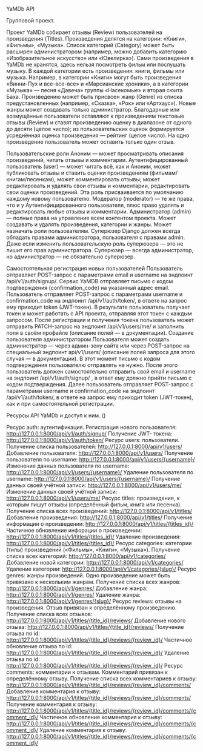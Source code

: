 

YaMDb API

Групповой проект.

Проект YaMDb собирает отзывы (Review) пользователей на произведения (Titles). Произведения делятся на категории: «Книги», «Фильмы», «Музыка». Список категорий (Category) может быть расширен администратором (например, можно добавить категорию «Изобразительное искусство» или «Ювелирка»).
Сами произведения в YaMDb не хранятся, здесь нельзя посмотреть фильм или послушать музыку.
В каждой категории есть произведения: книги, фильмы или музыка. Например, в категории «Книги» могут быть произведения «Винни-Пух и все-все-все» и «Марсианские хроники», а в категории «Музыка» — песня «Давеча» группы «Насекомые» и вторая сюита Баха.
Произведению может быть присвоен жанр (Genre) из списка предустановленных (например, «Сказка», «Рок» или «Артхаус»). Новые жанры может создавать только администратор.
Благодарные или возмущённые пользователи оставляют к произведениям текстовые отзывы (Review) и ставят произведению оценку в диапазоне от одного до десяти (целое число); из пользовательских оценок формируется усреднённая оценка произведения — рейтинг (целое число). На одно произведение пользователь может оставить только один отзыв.

Пользовательские роли
Аноним — может просматривать описания произведений, читать отзывы и комментарии.
Аутентифицированный пользователь (user) — может читать всё, как и Аноним, может публиковать отзывы и ставить оценки произведениям (фильмам/книгам/песенкам), может комментировать отзывы; может редактировать и удалять свои отзывы и комментарии, редактировать свои оценки произведений. Эта роль присваивается по умолчанию каждому новому пользователю.
Модератор (moderator) — те же права, что и у Аутентифицированного пользователя, плюс право удалять и редактировать любые отзывы и комментарии.
Администратор (admin) — полные права на управление всем контентом проекта. Может создавать и удалять произведения, категории и жанры. Может назначать роли пользователям.
Суперюзер Django должен всегда обладать правами администратора, пользователя с правами admin. Даже если изменить пользовательскую роль суперюзера — это не лишит его прав администратора. Суперюзер — всегда администратор, но администратор — не обязательно суперюзер.

Самостоятельная регистрация новых пользователей
Пользователь отправляет POST-запрос с параметрами email и username на эндпоинт /api/v1/auth/signup/.
Сервис YaMDB отправляет письмо с кодом подтверждения (confirmation_code) на указанный адрес email.
Пользователь отправляет POST-запрос с параметрами username и confirmation_code на эндпоинт /api/v1/auth/token/, в ответе на запрос ему приходит token (JWT-токен).
В результате пользователь получает токен и может работать с API проекта, отправляя этот токен с каждым запросом.
После регистрации и получения токена пользователь может отправить PATCH-запрос на эндпоинт /api/v1/users/me/ и заполнить поля в своём профайле (описание полей — в документации).
Создание пользователя администратором
Пользователя может создать администратор — через админ-зону сайта или через POST-запрос на специальный эндпоинт api/v1/users/ (описание полей запроса для этого случая — в документации). В этот момент письмо с кодом подтверждения пользователю отправлять не нужно.
После этого пользователь должен самостоятельно отправить свой email и username на эндпоинт /api/v1/auth/signup/ , в ответ ему должно прийти письмо с кодом подтверждения.
Далее пользователь отправляет POST-запрос с параметрами username и confirmation_code на эндпоинт /api/v1/auth/token/, в ответе на запрос ему приходит token (JWT-токен), как и при самостоятельной регистрации.

Ресурсы API YaMDb и доступ к ним. ()

Ресурс auth: аутентификация.
Регистрация нового пользователя: http://127.0.0.1:8000/api/v1/auth/signup/
Получение JWT- токена: http://127.0.0.1:8000/api/v1/auth/token/
Ресурс users: пользователи.
Получение списка пользователей: http://127.0.0.1:8000/api/v1/users/
Добавление пользователя: http://127.0.0.1:8000/api/v1/users/
Получение пользователя по username: http://127.0.0.1:8000/api/v1/users/{username}/
Изменение данных пользователя по username: http://127.0.0.1:8000/api/v1/users/{username}/
Удаление пользователя по username: http://127.0.0.1:8000/api/v1/users/{username}/
Получение данных своей учётной записи: http://127.0.0.1:8000/api/v1/users/me/
Изменение данных своей учётной записи: http://127.0.0.1:8000/api/v1/users/me/
Ресурс titles: произведения, к которым пишут отзывы (определённый фильм, книга или песенка).
Получение списка всех произведений: http://127.0.0.1:8000/api/v1/titles/
Добавление произведения: http://127.0.0.1:8000/api/v1/titles/
Получение информации о произведении: http://127.0.0.1:8000/api/v1/titles/{titles_id}/
Частичное обновление инфорации о произведении: http://127.0.0.1:8000/api/v1/titles/{titles_id}/
Удаление произведения: http://127.0.0.1:8000/api/v1/titles/{titles_id}/
Ресурс categories: категории (типы) произведений («Фильмы», «Книги», «Музыка»).
Получение списка всех категорий: http://127.0.0.1:8000/api/v1/categories/
Добавление новой категории: http://127.0.0.1:8000/api/v1/categories/
Удаление категории: http://127.0.0.1:8000/api/v1/categories/{slug}/
Ресурс genres: жанры произведений. Одно произведение может быть привязано к нескольким жанрам.
Получение списка всех жанров: http://127.0.0.1:8000/api/v1/genres/
Добавление жанра: http://127.0.0.1:8000/api/v1/genres/
Удаление жанра: http://127.0.0.1:8000/api/v1/genres/{slug}/
Ресурс reviews: отзывы на произведения. Отзыв привязан к определённому произведению.
Получение списка всех отзывов: http://127.0.0.1:8000/api/v1/titles/{title_id}/reviews/
Добавление нового отзыва: http://127.0.0.1:8000/api/v1/titles/{title_id}/reviews/
Получение отзыва по id: http://127.0.0.1:8000/api/v1/titles/{title_id}/reviews/{review_id}/
Частичное обновление отзыва по id: http://127.0.0.1:8000/api/v1/titles/{title_id}/reviews/{review_id}/
Удаление отзыва по id: http://127.0.0.1:8000/api/v1/titles/{title_id}/reviews/{review_id}/
Ресурс comments: комментарии к отзывам. Комментарий привязан к определённому отзыву.
Получение списка всех комментариев к отзыву: http://127.0.0.1:8000/api/v1/titles/{title_id}/reviews/{review_id}/comments/  
Добавление комментария к отзыву: http://127.0.0.1:8000/api/v1/titles/{title_id}/reviews/{review_id}/comments/
Получение комментария к отзыву: http://127.0.0.1:8000/api/v1/titles/{title_id}/reviews/{review_id}/comments/{comment_id}/
Частичное обновление комментария к отзыву: http://127.0.0.1:8000/api/v1/titles/{title_id}/reviews/{review_id}/comments/{comment_id}/
Удаление комментария к отзыву: http://127.0.0.1:8000/api/v1/titles/{title_id}/reviews/{review_id}/comments/{comment_id}/
